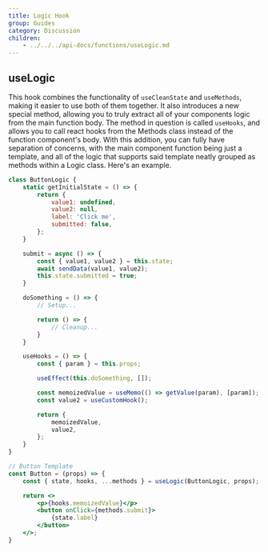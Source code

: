 ```yaml
---
title: Logic Hook
group: Guides
category: Discussion
children: 
    - ../../../api-docs/functions/useLogic.md
---
```



## useLogic
This hook combines the functionality of `useCleanState` and `useMethods`, making it easier to use both of them together. It also introduces a new special method, allowing you to truly extract all of your components logic from the main function body. The method in question is called `useHooks`, and allows you to call react hooks from the Methods class instead of the function component's body. With this addition, you can fully have separation of concerns, with the main component function being just a template, and all of the logic that supports said template neatly grouped as methods within a Logic class. Here's an example.

```jsx
class ButtonLogic {
	static getInitialState = () => {
		return {
			value1: undefined,
			value2: null,
			label: 'Click me',
			submitted: false,
		};
	}

	submit = async () => {
		const { value1, value2 } = this.state;
		await sendData(value1, value2);
		this.state.submitted = true;
	}

	doSomething = () => {
		// Setup...

		return () => {
			// Cleanup...
		}
	}

	useHooks = () => {
		const { param } = this.props;

		useEffect(this.doSomething, []);

		const memoizedValue = useMemo(() => getValue(param), [param]);
		const value2 = useCustomHook();

		return {
			memoizedValue,
			value2,
		};
	}
}

// Button Template
const Button = (props) => {
	const { state, hooks, ...methods } = useLogic(ButtonLogic, props);

	return <>
		<p>{hooks.memoizedValue}</p>
		<button onClick={methods.submit}>
			{state.label}
		</button>
	</>;
}
```
